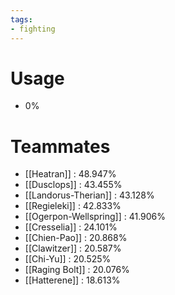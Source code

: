 ```yaml
---
tags:
- fighting
---
```

# Usage
- 0%
# Teammates
- [[Heatran]] : 48.947%
- [[Dusclops]] : 43.455%
- [[Landorus-Therian]] : 43.128%
- [[Regieleki]] : 42.833%
- [[Ogerpon-Wellspring]] : 41.906%
- [[Cresselia]] : 24.101%
- [[Chien-Pao]] : 20.868%
- [[Clawitzer]] : 20.587%
- [[Chi-Yu]] : 20.525%
- [[Raging Bolt]] : 20.076%
- [[Hatterene]] : 18.613%
